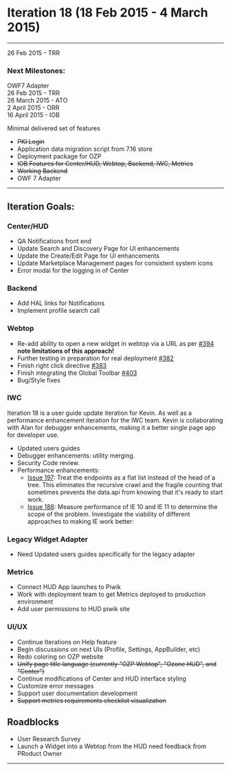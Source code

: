 # Iteration 18 (18 Feb 2015 - 4 March 2015)

*** 
26 Feb 2015 - TRR

### Next Milestones:
OWF7 Adapter
<br>26 Feb 2015 - TRR
<br>26 March 2015 - ATO
<br>2 April 2015 - ORR
<br>16 April 2015 - IOB

Minimal delivered set of features
* ~~PKI Login~~
* Application data migration script from 7.16 store
* Deployment package for OZP
* ~~IOB Features for Center/HUD, Webtop, Backend, IWC, Metrics~~
* ~~Working Backend~~
* OWF 7 Adapter


***

## Iteration Goals:
### Center/HUD
* QA Notifications front end
* Update Search and Discovery Page for UI enhancements
* Update the Create/Edit Page for UI enhancements
* Update Marketplace Management pages for consistent system icons
* Error modal for the logging in of Center

### Backend
* Add HAL links for Notifications
* Implement profile search call

### Webtop
* Re-add ability to open a new widget in webtop via a URL as per [#394](https://github.com/ozone-development/ozp-webtop/issues/394) **note limitations of this approach!**
* Further testing in preparation for real deployment [#382](https://github.com/ozone-development/ozp-webtop/issues/382)
* Finish right click directive [#383](https://github.com/ozone-development/ozp-webtop/issues/383)
* Finish integrating the Global Toolbar  [#403](https://github.com/ozone-development/ozp-webtop/issues/403)
* Bug/Style fixes

### IWC
Iteration 18 is a user guide update iteration for Kevin. As well as a performance enhancement iteration for the IWC team. Kevin is collaborating with Alan for debugger enhancements, making it a better single page app for developer use.
* Updated users guides
* Debugger enhancements: utility merging.
* Security Code review.
* Performance enhancements:
   * [Issue 197](https://github.com/ozone-development/ozp-iwc/issues/197): Treat the endpoints as a flat list instead of the head of a tree.  This eliminates the recursive crawl and the fragile counting that sometimes prevents the data.api from knowing that it's ready to start work.
   * [Issue 188](https://github.com/ozone-development/ozp-iwc/issues/188): Measure performance of IE 10 and IE 11 to determine the scope of the problem. Investigate the viability of different approaches to making IE work better:

### Legacy Widget Adapter
* Need Updated users guides specifically for the legacy adapter


### Metrics
* Connect HUD App launches to Piwik
* Work with deployment team to get Metrics deployed to production environment
* Add user permissions to HUD piwik site

### UI/UX
* Continue Iterations on Help feature
* Begin discussions on next UIs (Profile, Settings, AppBuilder, etc)
* Redo coloring on OZP website
* ~~Unify page title language (currently "OZP Webtop", "Ozone HUD", and "Center")~~
* Continue modifications of Center and HUD interface styling
* Customize error messages
* Support user documentation development
* ~~Support metrics requirements checklist visualization~~


## Roadblocks
* User Research Survey
* Launch a Widget into a Webtop from the HUD need feedback from PRoduct Owner

***